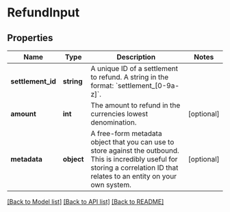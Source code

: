 # RefundInput

## Properties
Name | Type | Description | Notes
------------ | ------------- | ------------- | -------------
**settlement_id** | **string** | A unique ID of a settlement to refund.  A string in the format: &#x60;settlement_[0-9a-z]&#x60;. | 
**amount** | **int** | The amount to refund in the currencies lowest denomination. | [optional] 
**metadata** | **object** | A free-form metadata object that you can use to store against the outbound. This is incredibly useful for storing a correlation ID that relates to an entity on your own system. | [optional] 

[[Back to Model list]](../../README.md#documentation-for-models) [[Back to API list]](../../README.md#documentation-for-api-endpoints) [[Back to README]](../../README.md)

